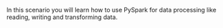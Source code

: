 In this scenario you will learn how to use PySpark for data processing like reading, writing and transforming data. 